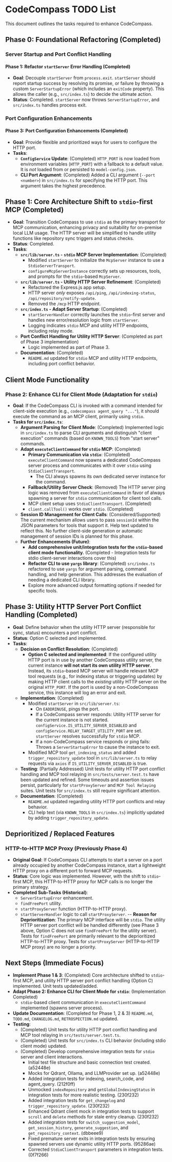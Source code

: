 # CodeCompass TODO List

This document outlines the tasks required to enhance CodeCompass.

## Phase 0: Foundational Refactoring (Completed)
### Server Startup and Port Conflict Handling
#### Phase 1: Refactor `startServer` Error Handling (Completed)
- **Goal**: Decouple `startServer` from `process.exit`. `startServer` should report startup success by resolving its promise, or failure by throwing a custom `ServerStartupError` (which includes an `exitCode` property). This allows the caller (e.g., `src/index.ts`) to decide the ultimate action.
- **Status**: Completed. `startServer` now throws `ServerStartupError`, and `src/index.ts` handles process exit.

### Port Configuration Enhancements
#### Phase 3: Port Configuration Enhancements (Completed)
- **Goal**: Provide flexible and prioritized ways for users to configure the HTTP port.
- **Tasks**:
    - **`ConfigService` Update**: (Completed) `HTTP_PORT` is now loaded from environment variables (`HTTP_PORT`) with a fallback to a default value. It is *not* loaded from or persisted to `model-config.json`.
    - **CLI Port Argument**: (Completed) Added a CLI argument (`--port <number>`) in `src/index.ts` for specifying the HTTP port. This argument takes the highest precedence.

## Phase 1: Core Architecture Shift to `stdio`-first MCP (Completed)
- **Goal**: Transition CodeCompass to use `stdio` as the primary transport for MCP communication, enhancing privacy and suitability for on-premise local LLM usage. The HTTP server will be simplified to handle utility functions like repository sync triggers and status checks.
- **Status**: Completed.
- **Tasks**:
    - **`src/lib/server.ts` - `stdio` MCP Server Implementation**: (Completed)
        - Modified `startServer` to initialize the `McpServer` instance to use a `StdioServerTransport`.
        - `configureMcpServerInstance` correctly sets up resources, tools, and prompts for the `stdio`-based `McpServer`.
    - **`src/lib/server.ts` - Utility HTTP Server Refinement**: (Completed)
        - Refactored the Express.js app setup.
        - HTTP server *only* exposes `/api/ping`, `/api/indexing-status`, `/api/repository/notify-update`.
        - Removed the `/mcp` HTTP endpoint.
    - **`src/index.ts` - Adapt Server Startup**: (Completed)
        - `startServerHandler` correctly launches the `stdio`-first server and handles new error/resolution logic from `startServer`.
        - Logging indicates `stdio` MCP and utility HTTP endpoints, including relay mode.
    - **Port Conflict Handling for Utility HTTP Server**: (Completed as part of Phase 3 implementation)
        - Logic implemented as part of Phase 3.
    - **Documentation**: (Completed)
        - `README.md` updated for `stdio` MCP and utility HTTP endpoints, including port conflict behavior.

## Client Mode Functionality
### Phase 2: Enhance CLI for Client Mode (Adaptation for `stdio`)
- **Goal**: If the CodeCompass CLI is invoked with a command intended for client-side execution (e.g., `codecompass agent_query "..."`), it should execute the command as an MCP client, primarily using `stdio`.
- **Tasks for `src/index.ts`**:
    - **Argument Parsing for Client Mode**: (Completed) Implemented logic in `src/index.ts` to parse CLI arguments and distinguish "client execution" commands (based on `KNOWN_TOOLS`) from "start server" commands.
    - **Adapt `executeClientCommand` for `stdio` MCP**: (Completed)
        - **Primary Communication via `stdio`**: (Completed) `executeClientCommand` now spawns a dedicated CodeCompass server process and communicates with it over `stdio` using `StdioClientTransport`.
            - The CLI always spawns its own dedicated server instance for the command.
        - **Fallback/Utility Server Check**: (Removed) The HTTP server ping logic was removed from `executeClientCommand` in favor of always spawning a server for `stdio` communication for client tool calls.
        - MCP client setup uses `StdioClientTransport`. (Completed)
        - `client.callTool()` works over `stdio`. (Completed)
    - **Session ID Management for Client Calls**: (Considered/Supported) The current mechanism allows users to pass `sessionId` within the JSON parameters for tools that support it. Help text updated to reflect this. No further client-side generation or automatic management of session IDs is planned for this phase.
    - **Further Enhancements (Future)**:
        - **Add comprehensive unit/integration tests for the `stdio`-based client mode functionality.** (Completed - Integration tests for stdio client-server interactions cover this)
        - **Refactor CLI to use `yargs` library**: (Completed) `src/index.ts` refactored to use `yargs` for argument parsing, command handling, and help generation. This addresses the evaluation of needing a dedicated CLI library.
        - Explore more advanced output formatting options if needed for specific tools.

## Phase 3: Utility HTTP Server Port Conflict Handling (Completed)
- **Goal**: Define behavior when the utility HTTP server (responsible for sync, status) encounters a port conflict.
- **Status**: Option C selected and implemented.
- **Tasks**:
    - **Decision on Conflict Resolution**: (Completed)
        - **Option C selected and implemented**: If the configured utility HTTP port is in use by another CodeCompass utility server, the current instance **will not start its own utility HTTP server**. Instead, its `stdio`-based MCP server will handle relevant MCP tool requests (e.g., for indexing status or triggering updates) by making HTTP client calls to the *existing* utility HTTP server on the original `HTTP_PORT`. If the port is used by a non-CodeCompass service, this instance will log an error and exit.
    - **Implementation**: (Completed)
        - Modified `startServer` in `src/lib/server.ts`:
            - On `EADDRINUSE`, pings the port.
            - If a CodeCompass server responds: Utility HTTP server for the current instance is not started. `configService.IS_UTILITY_SERVER_DISABLED` and `configService.RELAY_TARGET_UTILITY_PORT` are set. `startServer` resolves successfully for `stdio` MCP.
            - If a non-CodeCompass service responds or ping fails: Throws a `ServerStartupError` to cause the instance to exit.
        - Modified MCP tool `get_indexing_status` and added `trigger_repository_update` tool in `src/lib/server.ts` to relay requests via `axios` if `IS_UTILITY_SERVER_DISABLED` is true.
    - **Testing**: (Partially Addressed) Unit tests for utility HTTP port conflict handling and MCP tool relaying in `src/tests/server.test.ts` have been updated and refined. Some timeouts and assertion issues persist, particularly for `startProxyServer` and `MCP Tool Relaying` suites. Unit tests for `src/index.ts` still require significant attention.
    - **Documentation**: (Completed)
        - `README.md` updated regarding utility HTTP port conflicts and relay behavior.
        - CLI help text (via `KNOWN_TOOLS` in `src/index.ts`) implicitly updated by adding `trigger_repository_update`.

## Deprioritized / Replaced Features
### HTTP-to-HTTP MCP Proxy (Previously Phase 4)
- **Original Goal**: If CodeCompass CLI attempts to start a server on a port already occupied by another CodeCompass instance, start a lightweight HTTP proxy on a different port to forward MCP requests.
- **Status**: Core logic was implemented. However, with the shift to `stdio`-first MCP, this HTTP-to-HTTP proxy for MCP calls is no longer the primary strategy.
- **Completed Sub-Tasks (Historical)**:
    - `ServerStartupError` enhancement.
    - `findFreePort` utility.
    - `startProxyServer` function (HTTP-to-HTTP proxy).
    - `startServerHandler` logic to call `startProxyServer`.
-- **Reason for Deprioritization**: The primary MCP interface will be `stdio`. The utility HTTP server port conflict will be handled differently (see Phase 3 above, Option C does not use `findFreePort` for the utility server). Tests for `findFreePort` are primarily relevant to the deprioritized HTTP-to-HTTP proxy. Tests for `startProxyServer` (HTTP-to-HTTP MCP proxy) are no longer a priority.

## Next Steps (Immediate Focus)
- **Implement Phase 1 & 3**: (Completed) Core architecture shifted to `stdio`-first MCP, and utility HTTP server port conflict handling (Option C) implemented. Unit tests updated/added.
- **Adapt Phase 2: Enhance CLI for Client Mode for `stdio`**: (Implementation Completed)
    - `stdio`-based client communication in `executeClientCommand` implemented (spawns server process).
- **Update Documentation**: (Completed for Phase 1, 2 & 3) `README.md`, `TODO.md`, `CHANGELOG.md`, `RETROSPECTION.md` updated.
- **Testing**:
    - (Completed) Unit tests for utility HTTP port conflict handling and MCP tool relaying in `src/tests/server.test.ts`.
    - (Completed) Unit tests for `src/index.ts` CLI behavior (including stdio client mode) updated.
    - (Completed) Develop comprehensive integration tests for `stdio` server and client interactions.
        - Initial test file structure and basic connection test created. (a52448e)
        - Mocks for Qdrant, Ollama, and LLMProvider set up. (a52448e)
        - Added integration tests for indexing, search_code, and agent_query. (212f0ff)
        - Unmocked `indexRepository` and `getGlobalIndexingStatus` in integration tests for more realistic testing. (230f232)
        - Added integration tests for `get_changelog` and `trigger_repository_update`. (230f232)
        - Enhanced Qdrant client mock in integration tests to support `scroll` and `delete` methods for stale entry cleanup. (230f232)
        - Added integration tests for `switch_suggestion_model`, `get_session_history`, `generate_suggestion`, and `get_repository_context`. (dbbeee9)
        - Fixed premature server exits in integration tests by ensuring spawned servers use dynamic utility HTTP ports. (95286ae)
        - Corrected `StdioClientTransport` parameters in integration tests. (0f7f266)
